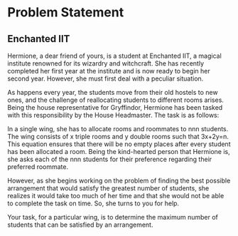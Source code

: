 # Problem Statement
## Enchanted IIT

Hermione, a dear friend of yours, is a student at Enchanted IIT, a magical institute renowned for its wizardry and witchcraft. She has recently completed her first year at the institute and is now ready to begin her second year. However, she must first deal with a peculiar situation.

As happens every year, the students move from their old hostels to new ones, and the challenge of reallocating students to different rooms arises. Being the house representative for Gryffindor, Hermione has been tasked with this responsibility by the House Headmaster. The task is as follows:

In a single wing, she has to allocate rooms and roommates to nnn students. The wing consists of x triple rooms and y double rooms such that 3x+2y=n. This equation ensures that there will be no empty places after every student has been allocated a room. Being the kind-hearted person that Hermione is, she asks each of the nnn students for their preference regarding their preferred roommate.

However, as she begins working on the problem of finding the best possible arrangement that would satisfy the greatest number of students, she realizes it would take too much of her time and that she would not be able to complete the task on time. So, she turns to you for help.

Your task, for a particular wing, is to determine the maximum number of students that can be satisfied by an arrangement.

